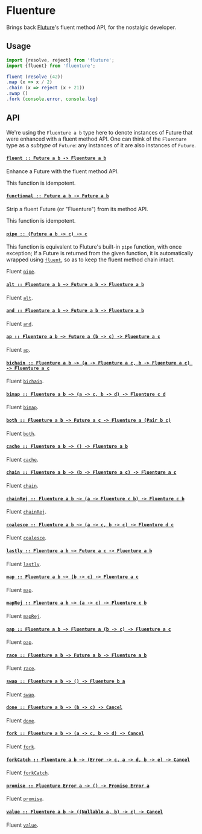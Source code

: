 # Fluenture

Brings back [Fluture][]'s fluent method API, for the nostalgic developer.

## Usage

```js
import {resolve, reject} from 'fluture';
import {fluent} from 'fluenture';

fluent (resolve (42))
.map (x => x / 2)
.chain (x => reject (x + 21))
.swap ()
.fork (console.error, console.log)
```

## API

We're using the `Fluenture a b` type here to denote instances of Future
that were enhanced with a fluent method API. One can think of the
`Fluenture` type as a *subtype* of `Future`: any instances of it are also
instances of `Future`.

#### <a name="fluent" href="https://github.com/fluture-js/fluenture/blob/v2.0.0/index.js#L95">`fluent :: Future a b -⁠> Fluenture a b`</a>

Enhance a Future with the fluent method API.

This function is idempotent.

#### <a name="functional" href="https://github.com/fluture-js/fluenture/blob/v2.0.0/index.js#L109">`functional :: Future a b -⁠> Future a b`</a>

Strip a fluent Future (or "Fluenture") from its method API.

This function is idempotent.

#### <a name="pipe" href="https://github.com/fluture-js/fluenture/blob/v2.0.0/index.js#L134">`pipe :: (Future a b -⁠> c) -⁠> c`</a>

This function is equivalent to Fluture's built-in `pipe` function, with
once exception; If a Future is returned from the given function, it is
automatically wrapped using [`fluent`](#fluent), so as to keep the fluent
method chain intact.

Fluent [`pipe`](https://github.com/fluture-js/Fluture#pipe).

#### <a name="alt" href="https://github.com/fluture-js/fluenture/blob/v2.0.0/index.js#L148">`alt :: Fluenture a b ~> Future a b -⁠> Fluenture a b`</a>

Fluent [`alt`](https://github.com/fluture-js/Fluture#alt).

#### <a name="and" href="https://github.com/fluture-js/fluenture/blob/v2.0.0/index.js#L153">`and :: Fluenture a b ~> Future a b -⁠> Fluenture a b`</a>

Fluent [`and`](https://github.com/fluture-js/Fluture#and).

#### <a name="ap" href="https://github.com/fluture-js/fluenture/blob/v2.0.0/index.js#L158">`ap :: Fluenture a b ~> Future a (b -⁠> c) -⁠> Fluenture a c`</a>

Fluent [`ap`](https://github.com/fluture-js/Fluture#ap).

#### <a name="bichain" href="https://github.com/fluture-js/fluenture/blob/v2.0.0/index.js#L163">`bichain :: Fluenture a b ~> (a -⁠> Fluenture a c, b -⁠> Fluenture a c) -⁠> Fluenture a c`</a>

Fluent [`bichain`](https://github.com/fluture-js/Fluture#bichain).

#### <a name="bimap" href="https://github.com/fluture-js/fluenture/blob/v2.0.0/index.js#L168">`bimap :: Fluenture a b ~> (a -⁠> c, b -⁠> d) -⁠> Fluenture c d`</a>

Fluent [`bimap`](https://github.com/fluture-js/Fluture#bimap).

#### <a name="both" href="https://github.com/fluture-js/fluenture/blob/v2.0.0/index.js#L173">`both :: Fluenture a b ~> Future a c -⁠> Fluenture a (Pair b c)`</a>

Fluent [`both`](https://github.com/fluture-js/Fluture#both).

#### <a name="cache" href="https://github.com/fluture-js/fluenture/blob/v2.0.0/index.js#L178">`cache :: Fluenture a b ~> () -⁠> Fluenture a b`</a>

Fluent [`cache`](https://github.com/fluture-js/Fluture#cache).

#### <a name="chain" href="https://github.com/fluture-js/fluenture/blob/v2.0.0/index.js#L183">`chain :: Fluenture a b ~> (b -⁠> Fluenture a c) -⁠> Fluenture a c`</a>

Fluent [`chain`](https://github.com/fluture-js/Fluture#chain).

#### <a name="chainRej" href="https://github.com/fluture-js/fluenture/blob/v2.0.0/index.js#L188">`chainRej :: Fluenture a b ~> (a -⁠> Fluenture c b) -⁠> Fluenture c b`</a>

Fluent [`chainRej`](https://github.com/fluture-js/Fluture#chainRej).

#### <a name="coalesce" href="https://github.com/fluture-js/fluenture/blob/v2.0.0/index.js#L193">`coalesce :: Fluenture a b ~> (a -⁠> c, b -⁠> c) -⁠> Fluenture d c`</a>

Fluent [`coalesce`](https://github.com/fluture-js/Fluture#coalesce).

#### <a name="lastly" href="https://github.com/fluture-js/fluenture/blob/v2.0.0/index.js#L198">`lastly :: Fluenture a b ~> Future a c -⁠> Fluenture a b`</a>

Fluent [`lastly`](https://github.com/fluture-js/Fluture#lastly).

#### <a name="map" href="https://github.com/fluture-js/fluenture/blob/v2.0.0/index.js#L203">`map :: Fluenture a b ~> (b -⁠> c) -⁠> Fluenture a c`</a>

Fluent [`map`](https://github.com/fluture-js/Fluture#map).

#### <a name="mapRej" href="https://github.com/fluture-js/fluenture/blob/v2.0.0/index.js#L208">`mapRej :: Fluenture a b ~> (a -⁠> c) -⁠> Fluenture c b`</a>

Fluent [`mapRej`](https://github.com/fluture-js/Fluture#mapRej).

#### <a name="pap" href="https://github.com/fluture-js/fluenture/blob/v2.0.0/index.js#L213">`pap :: Fluenture a b ~> Fluenture a (b -⁠> c) -⁠> Fluenture a c`</a>

Fluent [`pap`](https://github.com/fluture-js/Fluture/#pap).

#### <a name="race" href="https://github.com/fluture-js/fluenture/blob/v2.0.0/index.js#L218">`race :: Fluenture a b ~> Future a b -⁠> Fluenture a b`</a>

Fluent [`race`](https://github.com/fluture-js/Fluture#race).

#### <a name="swap" href="https://github.com/fluture-js/fluenture/blob/v2.0.0/index.js#L223">`swap :: Fluenture a b ~> () -⁠> Fluenture b a`</a>

Fluent [`swap`](https://github.com/fluture-js/Fluture#swap).

#### <a name="done" href="https://github.com/fluture-js/fluenture/blob/v2.0.0/index.js#L228">`done :: Fluenture a b ~> (b -⁠> c) -⁠> Cancel`</a>

Fluent [`done`](https://github.com/fluture-js/Fluture#done).

#### <a name="fork" href="https://github.com/fluture-js/fluenture/blob/v2.0.0/index.js#L233">`fork :: Fluenture a b ~> (a -⁠> c, b -⁠> d) -⁠> Cancel`</a>

Fluent [`fork`](https://github.com/fluture-js/Fluture#fork).

#### <a name="forkCatch" href="https://github.com/fluture-js/fluenture/blob/v2.0.0/index.js#L238">`forkCatch :: Fluenture a b ~> (Error -⁠> c, a -⁠> d, b -⁠> e) -⁠> Cancel`</a>

Fluent [`forkCatch`](https://github.com/fluture-js/Fluture#forkCatch).

#### <a name="promise" href="https://github.com/fluture-js/fluenture/blob/v2.0.0/index.js#L243">`promise :: Fluenture Error a ~> () -⁠> Promise Error a`</a>

Fluent [`promise`](https://github.com/fluture-js/Fluture#promise).

#### <a name="value" href="https://github.com/fluture-js/fluenture/blob/v2.0.0/index.js#L248">`value :: Fluenture a b ~> ((Nullable a, b) -⁠> c) -⁠> Cancel`</a>

Fluent [`value`](https://github.com/fluture-js/Fluture#value).

[Fluture]: https://github.com/fluture-js/Fluture
